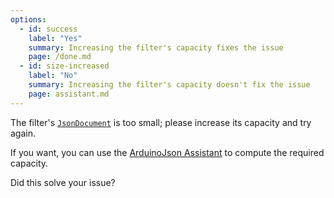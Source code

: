 ```yaml
---
options:
  - id: success
    label: "Yes"
    summary: Increasing the filter's capacity fixes the issue
    page: /done.md
  - id: size-increased
    label: "No"
    summary: Increasing the filter's capacity doesn't fix the issue
    page: assistant.md
---
```


The filter's [`JsonDocument`](/v6/api/jsondocument/) is too small; please increase its capacity and try again.

If you want, you can use the [ArduinoJson Assistant](/v6/assistant/) to compute the required capacity.

Did this solve your issue?